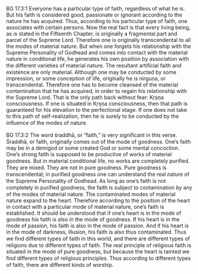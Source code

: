 BG 17.3:1	Everyone has a particular type of faith, regardless of what he is. But his faith is considered good, passionate or ignorant according to the nature he has acquired. Thus, according to his particular type of faith, one associates with certain persons. Now the real fact is that every living being, as is stated in the Fifteenth Chapter, is originally a fragmental part and parcel of the Supreme Lord. Therefore one is originally transcendental to all the modes of material nature. But when one forgets his relationship with the Supreme Personality of Godhead and comes into contact with the material nature in conditional life, he generates his own position by association with the different varieties of material nature. The resultant artiﬁcial faith and existence are only material. Although one may be conducted by some impression, or some conception of life, originally he is nirguṇa, or transcendental. Therefore one has to become cleansed of the material contamination that he has acquired, in order to regain his relationship with the Supreme Lord. That is the only path back without fear: Kṛṣṇa consciousness. If one is situated in Kṛṣṇa consciousness, then that path is guaranteed for his elevation to the perfectional stage. If one does not take to this path of self-realization, then he is surely to be conducted by the inﬂuence of the modes of nature.

BG 17.3:2	The word śraddhā, or “faith,” is very signiﬁcant in this verse. Śraddhā, or faith, originally comes out of the mode of goodness. One’s faith may be in a demigod or some created God or some mental concoction. One’s strong faith is supposed to be productive of works of material goodness. But in material conditional life, no works are completely puriﬁed. They are mixed. They are not in pure goodness. Pure goodness is transcendental; in puriﬁed goodness one can understand the real nature of the Supreme Personality of Godhead. As long as one’s faith is not completely in puriﬁed goodness, the faith is subject to contamination by any of the modes of material nature. The contaminated modes of material nature expand to the heart. Therefore according to the position of the heart in contact with a particular mode of material nature, one’s faith is established. It should be understood that if one’s heart is in the mode of goodness his faith is also in the mode of goodness. If his heart is in the mode of passion, his faith is also in the mode of passion. And if his heart is in the mode of darkness, illusion, his faith is also thus contaminated. Thus we ﬁnd different types of faith in this world, and there are different types of religions due to different types of faith. The real principle of religious faith is situated in the mode of pure goodness, but because the heart is tainted we ﬁnd different types of religious principles. Thus according to different types of faith, there are different kinds of worship.